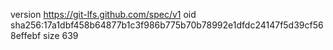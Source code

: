 version https://git-lfs.github.com/spec/v1
oid sha256:17a1dbf458b64877b1c3f986b775b70b78992e1dfdc24147f5d39cf568effebf
size 639
